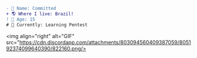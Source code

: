 ```diff
- 📝 Name: Committed
+ 🌎 Where I live: Brazil!
! 🧠 Age: 15
# 🧪 Currently: Learning Pentest
```
<img align="right" alt="GIF" src="https://cdn.discordapp.com/attachments/803094560409387059/805192374099640390/822160.png/>

<!--
**SystemsFrozen/SystemsFrozen** is a ✨ _special_ ✨ repository because its `README.md` (this file) appears on your GitHub profile.

